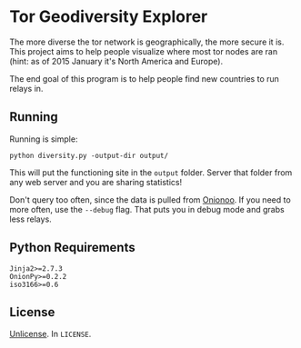 # Tor Geodiversity Explorer

The more diverse the tor network is geographically, the more secure it is.
This project aims to help people visualize where most tor nodes are ran (hint: as of 2015 January it's North America and Europe).

The end goal of this program is to help people find new countries to run relays in.

## Running

Running is simple:

	python diversity.py -output-dir output/

This will put the functioning site in the `output` folder.
Server that folder from any web server and you are sharing statistics!

Don't query too often, since the data is pulled from [Onionoo](https://onionoo.torproject.org).
If you need to more often, use the `--debug` flag.
That puts you in debug mode and grabs less relays.

## Python Requirements

	Jinja2>=2.7.3
	OnionPy>=0.2.2
	iso3166>=0.6

## License

[Unlicense](http://unlicense.org).
In `LICENSE`.

